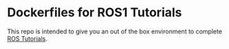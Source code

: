 # Dockerfiles for ROS1 Tutorials
This repo is intended to give you an out of the box environment to complete [ROS Tutorials](https://wiki.ros.org/ROS/Tutorials).
